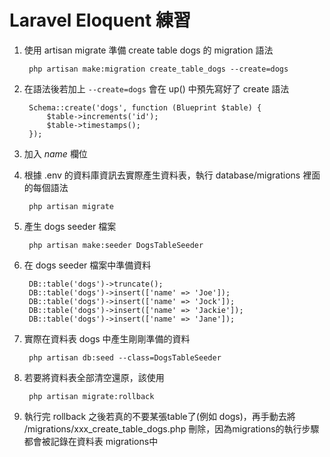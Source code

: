 # Laravel Eloquent 練習

1. 使用 artisan migrate 準備 create table dogs 的 migration 語法

        php artisan make:migration create_table_dogs --create=dogs

2. 在語法後若加上 `--create=dogs` 會在 up() 中預先寫好了 create 語法

        Schema::create('dogs', function (Blueprint $table) {
            $table->increments('id');
            $table->timestamps();
        });

3. 加入 *name* 欄位

4. 根據 .env 的資料庫資訊去實際產生資料表，執行 database/migrations 裡面的每個語法

        php artisan migrate

5. 產生 dogs seeder 檔案

        php artisan make:seeder DogsTableSeeder

6. 在 dogs seeder 檔案中準備資料

        DB::table('dogs')->truncate();
        DB::table('dogs')->insert(['name' => 'Joe']);
        DB::table('dogs')->insert(['name' => 'Jock']);
        DB::table('dogs')->insert(['name' => 'Jackie']);
        DB::table('dogs')->insert(['name' => 'Jane']);


7. 實際在資料表 dogs 中產生剛剛準備的資料

        php artisan db:seed --class=DogsTableSeeder

8. 若要將資料表全部清空還原，該使用

        php artisan migrate:rollback

9. 執行完 rollback 之後若真的不要某張table了(例如 dogs)，再手動去將 /migrations/xxx_create_table_dogs.php 刪除，因為migrations的執行步驟都會被記錄在資料表 migrations中

